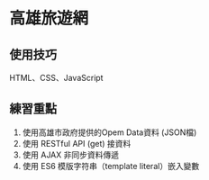 # 高雄旅遊網

## 使用技巧

HTML、CSS、JavaScript

## 練習重點

1. 使用高雄市政府提供的Opem Data資料 (JSON檔)
2. 使用 RESTful API (get) 接資料
3. 使用 AJAX 非同步資料傳遞
4. 使用 ES6 模版字符串（template literal）嵌入變數